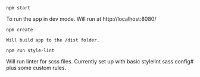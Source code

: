 ```
npm start
```

To run the app in dev mode.
Will run at http://localhost:8080/

```
npm create

Will build app to the /dist folder.
```

```
npm run style-lint
```

Will run linter for scss files. Currently set up with basic stylelint sass config#
plus some custom rules.